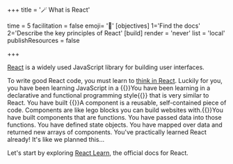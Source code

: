 +++
title = '🪄 What is React'

time = 5
facilitation = false
emoji= '🧩'
[objectives]
    1='Find the docs'
    2='Describe the key principles of React'
[build]
  render = 'never'
  list = 'local'
  publishResources = false

+++

[React](https://github.com/facebook/react) is a widely used JavaScript library for building user interfaces.

To write good React code, you must learn to [think in React](https://react.dev/learn/thinking-in-react). Luckily for you, you have been learning JavaScript in a {{<tooltip title="style">}}You have been learning in a declarative and functional programming style{{</tooltip>}} that is very similar to React. You have built {{<tooltip title="components. ">}}A component is a reusable, self-contained piece of code. Components are like lego blocks you can build websites with.{{</tooltip>}}You have built components that are functions. You have passed data into those functions. You have defined state objects. You have mapped over data and returned new arrays of components. You've practically learned React already! It's like we planned this...

Let's start by exploring [React Learn](https://react.dev/learn/), the official docs for React.
